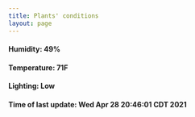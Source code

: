 ```yaml
---
title: Plants' conditions
layout: page
---
```



#### Humidity: 49%
#### Temperature: 71F
#### Lighting: Low
#### Time of last update: Wed Apr 28 20:46:01 CDT 2021
